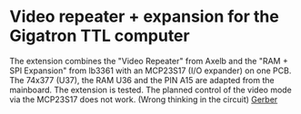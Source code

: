 Video repeater + expansion for the Gigatron TTL computer
========================================================
The extension combines the "Video Repeater" from Axelb and the "RAM + SPI Expansion" from lb3361 with an MCP23S17 (I/O expander) on one PCB. The 74x377 (U37), the RAM U36 and the PIN A15 are adapted from the mainboard. The extension is tested. The planned control of the video mode via the MCP23S17 does not work. (Wrong thinking in the circuit) 
[Gerber](20211014-gerber-Rev2.zip)
